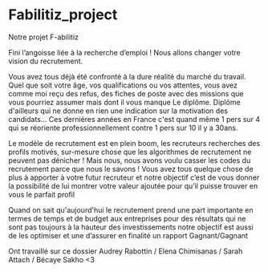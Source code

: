 # Fabilitiz_project



Notre projet F-abilitiz

Fini l’angoisse liée à la recherche d’emploi ! Nous allons changer votre vision du recrutement. 

Vous avez tous déjà été confronté à la dure réalité du marché du travail. Quel que soit votre âge, vos qualifications ou vos attentes, vous avez comme moi reçu des refus, des fiches de poste avec des missions que vous pourriez assumer mais dont il vous manque Le diplôme. Diplôme d'ailleurs qui ne donne en rien une indication sur la motivation des candidats... 
Ces dernières années en France c'est quand même 1 pers sur 4 qui se réoriente professionnellement contre 1 pers sur 10 il y a 30ans. 

Le modèle de recrutement est en plein boom, les recruteurs recherches des profils motivés, sur-mesure chose que les algorithmes de recrutement ne peuvent pas dénicher ! Mais nous, nous avons voulu casser les codes du recrutement parce que nous le savons ! Vous avez tous quelque chose de plus à apporter à votre futur recruteur et notre objectif c’est de vous donner la possibilité de lui montrer votre valeur ajoutée pour qu’il puisse trouver en vous le parfait profil

Quand on sait qu'aujourd'hui le recrutement prend une part importante en termes de temps et de budget aux entreprises pour des résultats qui ne sont pas toujours à la hauteur des investissements notre objectif est aussi de les optimiser et une d’assurer en finalité un rapport Gagnant/Gagnant


Ont travaillé sur ce dossier Audrey Rabottin / Elena Chimisanas / Sarah Attach / Bécaye Sakho <3 
